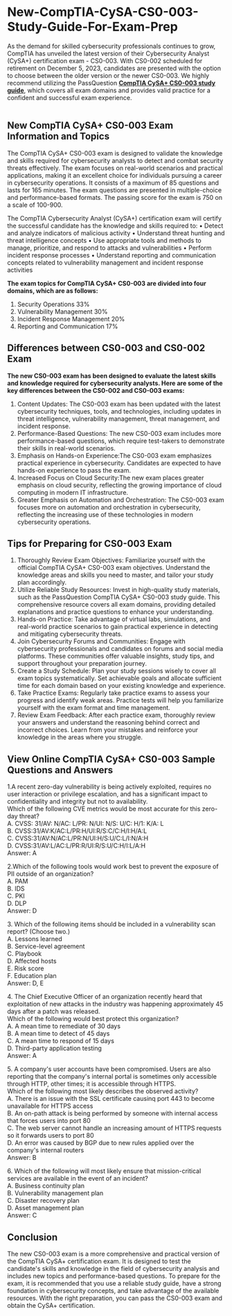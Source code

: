 # New-CompTIA-CySA-CS0-003-Study-Guide-For-Exam-Prep
<p>As the demand for skilled cybersecurity professionals continues to grow, CompTIA has unveiled the latest version of their Cybersecurity Analyst (CySA+) certification exam - CS0-003. With CS0-002 scheduled for retirement on December 5, 2023, candidates are presented with the option to choose between the older version or the newer CS0-003. We highly recommend utilizing the PassQuestion <strong><a href="https://www.passquestion.com/cs0-003.html">CompTIA CySA+ CS0-003 study guide</a></strong>, which covers all exam domains and provides valid practice for a confident and successful exam experience.</p>

<p><img alt="" src="https://www.passquestion.com/uploads/pqcom/images/20230720/3f6f98eabfdcac89f26fbd9faef9ec09.png" /></p>

<h2>New CompTIA CySA+ CS0-003 Exam Information and Topics</h2>

<p>The CompTIA CySA+ CS0-003 exam is designed to validate the knowledge and skills required for cybersecurity analysts to detect and combat security threats effectively. The exam focuses on real-world scenarios and practical applications, making it an excellent choice for individuals pursuing a career in cybersecurity operations. It consists of a maximum of 85 questions and lasts for 165 minutes. The exam questions are presented in multiple-choice and performance-based formats. The passing score for the exam is 750 on a scale of 100-900.</p>

<p>The CompTIA Cybersecurity Analyst (CySA+) certification exam will certify the successful candidate has the knowledge and skills required to: &bull; Detect and analyze indicators of malicious activity &bull; Understand threat hunting and threat intelligence concepts &bull; Use appropriate tools and methods to manage, prioritize, and respond to attacks and vulnerabilities &bull; Perform incident response processes &bull; Understand reporting and communication concepts related to vulnerability management and incident response activities</p>

<p><strong>The exam topics for CompTIA CySA+ CS0-003 are divided into four domains, which are as follows:</strong></p>

<ol>
	<li>Security Operations 33%</li>
	<li>Vulnerability Management 30%</li>
	<li>Incident Response Management 20%</li>
	<li>Reporting and Communication 17%</li>
</ol>

<h2>Differences between CS0-003 and CS0-002 Exam</h2>

<p><strong>The new CS0-003 exam has been designed to evaluate the latest skills and knowledge required for cybersecurity analysts. Here are some of the key differences between the CS0-002 and CS0-003 exams:</strong></p>

<ol>
	<li>Content Updates: The CS0-003 exam has been updated with the latest cybersecurity techniques, tools, and technologies, including updates in threat intelligence, vulnerability management, threat management, and incident response.</li>
	<li>Performance-Based Questions: The new CS0-003 exam includes more performance-based questions, which require test-takers to demonstrate their skills in real-world scenarios.</li>
	<li>Emphasis on Hands-on Experience:The CS0-003 exam emphasizes practical experience in cybersecurity. Candidates are expected to have hands-on experience to pass the exam.</li>
	<li>Increased Focus on Cloud Security:The new exam places greater emphasis on cloud security, reflecting the growing importance of cloud computing in modern IT infrastructure.</li>
	<li>Greater Emphasis on Automation and Orchestration: The CS0-003 exam focuses more on automation and orchestration in cybersecurity, reflecting the increasing use of these technologies in modern cybersecurity operations.</li>
</ol>

<h2>Tips for Preparing for CS0-003 Exam</h2>

<ol>
	<li>Thoroughly Review Exam Objectives: Familiarize yourself with the official CompTIA CySA+ CS0-003 exam objectives. Understand the knowledge areas and skills you need to master, and tailor your study plan accordingly.</li>
	<li>Utilize Reliable Study Resources: Invest in high-quality study materials, such as the PassQuestion CompTIA CySA+ CS0-003 study guide. This comprehensive resource covers all exam domains, providing detailed explanations and practice questions to enhance your understanding.</li>
	<li>Hands-on Practice: Take advantage of virtual labs, simulations, and real-world practice scenarios to gain practical experience in detecting and mitigating cybersecurity threats.</li>
	<li>Join Cybersecurity Forums and Communities: Engage with cybersecurity professionals and candidates on forums and social media platforms. These communities offer valuable insights, study tips, and support throughout your preparation journey.</li>
	<li>Create a Study Schedule: Plan your study sessions wisely to cover all exam topics systematically. Set achievable goals and allocate sufficient time for each domain based on your existing knowledge and experience.</li>
	<li>Take Practice Exams: Regularly take practice exams to assess your progress and identify weak areas. Practice tests will help you familiarize yourself with the exam format and time management.</li>
	<li>Review Exam Feedback: After each practice exam, thoroughly review your answers and understand the reasoning behind correct and incorrect choices. Learn from your mistakes and reinforce your knowledge in the areas where you struggle.</li>
</ol>

<h2>View Online&nbsp;CompTIA CySA+ CS0-003 Sample Questions and Answers</h2>

<p>1.A recent zero-day vulnerability is being actively exploited, requires no user interaction or privilege escalation, and has a significant impact to confidentiality and integrity but not to availability.<br />
Which of the following CVE metrics would be most accurate for this zero-day threat?<br />
A. CVSS: 31/AV: N/AC: L/PR: N/UI: N/S: U/C: H/1: K/A: L<br />
B. CVSS:31/AV:K/AC:L/PR:H/UI:R/S:C/C:H/I:H/A:L<br />
C. CVSS:31/AV:N/AC:L/PR:N/UI:H/S:U/C:L/I:N/A:H<br />
D. CVSS:31/AV:L/AC:L/PR:R/UI:R/S:U/C:H/I:L/A:H<br />
Answer: A</p>

<p>2.Which of the following tools would work best to prevent the exposure of PII outside of an organization?<br />
A. PAM<br />
B. IDS<br />
C. PKI<br />
D. DLP<br />
Answer: D</p>

<p>3. Which of the following items should be included in a vulnerability scan report? (Choose two.)<br />
A. Lessons learned<br />
B. Service-level agreement<br />
C. Playbook<br />
D. Affected hosts<br />
E. Risk score<br />
F. Education plan<br />
Answer: D, E</p>

<p>4. The Chief Executive Officer of an organization recently heard that exploitation of new attacks in the industry was happening approximately 45 days after a patch was released.<br />
Which of the following would best protect this organization?<br />
A. A mean time to remediate of 30 days<br />
B. A mean time to detect of 45 days<br />
C. A mean time to respond of 15 days<br />
D. Third-party application testing<br />
Answer: A</p>

<p>5. A company&#39;s user accounts have been compromised. Users are also reporting that the company&#39;s internal portal is sometimes only accessible through HTTP, other times; it is accessible through HTTPS.<br />
Which of the following most likely describes the observed activity?<br />
A. There is an issue with the SSL certificate causinq port 443 to become unavailable for HTTPS access<br />
B. An on-path attack is being performed by someone with internal access that forces users into port 80<br />
C. The web server cannot handle an increasing amount of HTTPS requests so it forwards users to port 80<br />
D. An error was caused by BGP due to new rules applied over the company&#39;s internal routers<br />
Answer: B</p>

<p>6. Which of the following will most likely ensure that mission-critical services are available in the event of an incident?<br />
A. Business continuity plan<br />
B. Vulnerability management plan<br />
C. Disaster recovery plan<br />
D. Asset management plan<br />
Answer: C</p>

<h2>Conclusion</h2>

<p>The new CS0-003 exam is a more comprehensive and practical version of the CompTIA CySA+ certification exam. It is designed to test the candidate&#39;s skills and knowledge in the field of cybersecurity analysis and includes new topics and performance-based questions. To prepare for the exam, it is recommended that you use a reliable study guide, have a strong foundation in cybersecurity concepts, and take advantage of the available resources. With the right preparation, you can pass the CS0-003 exam and obtain the CySA+ certification.</p>
